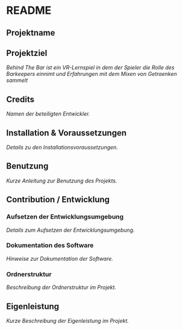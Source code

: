 # README

## Projektname

## Projektziel
*Behind The Bar ist ein VR-Lernspiel in dem der Spieler die Rolle des Barkeepers einnimt und Erfahrungen mit dem Mixen von Getraenken sammelt*

## Credits
*Namen der beteiligten Entwickler.*

## Installation & Voraussetzungen
*Details zu den Installationsvoraussetzungen.*

## Benutzung
*Kurze Anleitung zur Benutzung des Projekts.*

## Contribution / Entwicklung

### Aufsetzen der Entwicklungsumgebung
*Details zum Aufsetzen der Entwicklungsumgebung.*

### Dokumentation des Software
*Hinweise zur Dokumentation der Software.*

### Ordnerstruktur
*Beschreibung der Ordnerstruktur im Projekt.*

## Eigenleistung
*Kurze Beschreibung der Eigenleistung im Projekt.*
